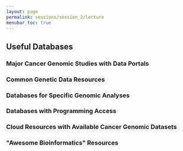 ```yaml
---
layout: page
permalink: sessions/session_2/lecture
menubar_toc: true
---
```


## Useful Databases

### Major Cancer Genomic Studies with Data Portals

### Common Genetic Data Resources

### Databases for Specific Genomic Analyses

### Databases with Programming Access

### Cloud Resources with Available Cancer Genomic Datasets

### "Awesome Bioinformatics" Resources
